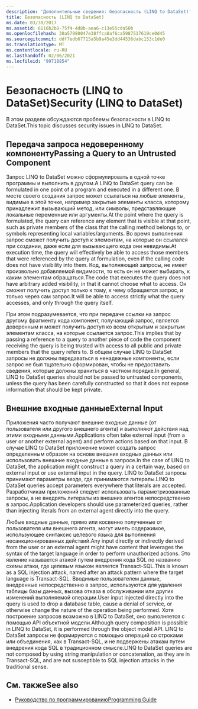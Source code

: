 ```yaml
---
description: 'Дополнительные сведения: безопасность (LINQ to DataSet)'
title: Безопасность (LINQ to DataSet)
ms.date: 03/30/2017
ms.assetid: 6116b2b8-75f4-4d8b-aea6-c13e55cda50b
ms.openlocfilehash: 30a57980047e38ffca8af6ca5987517619ce0d45
ms.sourcegitcommit: ddf7edb67715a5b9a45e3dd44536dabc153c1de0
ms.translationtype: MT
ms.contentlocale: ru-RU
ms.lasthandoff: 02/06/2021
ms.locfileid: "99718854"
---
```

# <a name="security-linq-to-dataset"></a><span data-ttu-id="93a8e-103">Безопасность (LINQ to DataSet)</span><span class="sxs-lookup"><span data-stu-id="93a8e-103">Security (LINQ to DataSet)</span></span>

<span data-ttu-id="93a8e-104">В этом разделе обсуждаются проблемы безопасности в LINQ to DataSet.</span><span class="sxs-lookup"><span data-stu-id="93a8e-104">This topic discusses security issues in LINQ to DataSet.</span></span>  
  
## <a name="passing-a-query-to-an-untrusted-component"></a><span data-ttu-id="93a8e-105">Передача запроса недоверенному компоненту</span><span class="sxs-lookup"><span data-stu-id="93a8e-105">Passing a Query to an Untrusted Component</span></span>  

 <span data-ttu-id="93a8e-106">Запрос LINQ to DataSet можно сформулировать в одной точке программы и выполнить в другом.</span><span class="sxs-lookup"><span data-stu-id="93a8e-106">A LINQ to DataSet query can be formulated in one point of a program and executed in a different one.</span></span> <span data-ttu-id="93a8e-107">В месте своего создания запрос может ссылаться на любые элементы, видимые в этой точке, например закрытые элементы класса, которому принадлежит вызывающий метод, или символы, представляющие локальные переменные или аргументы.</span><span class="sxs-lookup"><span data-stu-id="93a8e-107">At the point where the query is formulated, the query can reference any element that is visible at that point, such as private members of the class that the calling method belongs to, or symbols representing local variables/arguments.</span></span> <span data-ttu-id="93a8e-108">Во время выполнения запрос сможет получить доступ к элементам, на которые он ссылался при создании, даже если для вызывающего кода они невидимы.</span><span class="sxs-lookup"><span data-stu-id="93a8e-108">At execution time, the query will effectively be able to access those members that were referenced by the query at formulation, even if the calling code does not have visibility into them.</span></span> <span data-ttu-id="93a8e-109">Код, выполняющий запросы, не имеет произвольно добавляемой видимости, то есть он не может выбирать, к каким элементам обращаться.</span><span class="sxs-lookup"><span data-stu-id="93a8e-109">The code that executes the query does not have arbitrary added visibility, in that it cannot choose what to access.</span></span> <span data-ttu-id="93a8e-110">Он сможет получить доступ только к тому, к чему обращается запрос, и только через сам запрос.</span><span class="sxs-lookup"><span data-stu-id="93a8e-110">It will be able to access strictly what the query accesses, and only through the query itself.</span></span>  
  
 <span data-ttu-id="93a8e-111">При этом подразумевается, что при передаче ссылки на запрос другому фрагменту кода компонент, получающий запрос, является доверенным и может получить доступ ко всем открытым и закрытым элементам класса, на которые ссылается запрос.</span><span class="sxs-lookup"><span data-stu-id="93a8e-111">This implies that by passing a reference to a query to another piece of code the component receiving the query is being trusted with access to all public and private members that the query refers to.</span></span> <span data-ttu-id="93a8e-112">В общем случае LINQ to DataSet запросы не должны передаваться в ненадежные компоненты, если запрос не был тщательно сформирован, чтобы не предоставить сведения, которые должны храниться в частном порядке.</span><span class="sxs-lookup"><span data-stu-id="93a8e-112">In general, LINQ to DataSet queries should not be passed to untrusted components, unless the query has been carefully constructed so that it does not expose information that should be kept private.</span></span>  
  
## <a name="external-input"></a><span data-ttu-id="93a8e-113">Внешние входные данные</span><span class="sxs-lookup"><span data-stu-id="93a8e-113">External Input</span></span>  

 <span data-ttu-id="93a8e-114">Приложения часто получают внешние входные данные (от пользователя или другого внешнего агента) и выполняют действия над этими входными данными.</span><span class="sxs-lookup"><span data-stu-id="93a8e-114">Applications often take external input (from a user or another external agent) and perform actions based on that input.</span></span>  <span data-ttu-id="93a8e-115">В случае LINQ to DataSet приложение может создать запрос определенным образом на основе внешних входных данных или использовать внешние входные данные в запросе.</span><span class="sxs-lookup"><span data-stu-id="93a8e-115">In the case of LINQ to DataSet, the application might construct a query in a certain way, based on external input or use external input in the query.</span></span> <span data-ttu-id="93a8e-116">LINQ to DataSet запросы принимают параметры везде, где принимаются литералы.</span><span class="sxs-lookup"><span data-stu-id="93a8e-116">LINQ to DataSet queries accept parameters everywhere that literals are accepted.</span></span> <span data-ttu-id="93a8e-117">Разработчикам приложений следует использовать параметризованные запросы, а не внедрять литералы из внешних агентов непосредственно в запрос.</span><span class="sxs-lookup"><span data-stu-id="93a8e-117">Application developers should use parameterized queries, rather than injecting literals from an external agent directly into the query.</span></span>  
  
 <span data-ttu-id="93a8e-118">Любые входные данные, прямо или косвенно полученные от пользователя или внешнего агента, могут иметь содержимое, использующее синтаксис целевого языка для выполнения несанкционированных действий.</span><span class="sxs-lookup"><span data-stu-id="93a8e-118">Any input directly or indirectly derived from the user or an external agent might have content that leverages the syntax of the target language in order to perform unauthorized actions.</span></span> <span data-ttu-id="93a8e-119">Это явление называется атакой путем внедрения кода SQL по названию схемы атаки, где целевым языком является Transact-SQL.</span><span class="sxs-lookup"><span data-stu-id="93a8e-119">This is known as a SQL injection attack, named after an attack pattern where the target language is Transact-SQL.</span></span> <span data-ttu-id="93a8e-120">Вводимые пользователем данные, внедренные непосредственно в запрос, используются для удаления таблицы базы данных, вызова отказа в обслуживании или других изменений выполняемой операции.</span><span class="sxs-lookup"><span data-stu-id="93a8e-120">User input injected directly into the query is used to drop a database table, cause a denial of service, or otherwise change the nature of the operation being performed.</span></span> <span data-ttu-id="93a8e-121">Хотя построение запросов возможно в LINQ to DataSet, оно выполняется с помощью API объектной модели.</span><span class="sxs-lookup"><span data-stu-id="93a8e-121">Although query composition is possible in LINQ to DataSet, it is performed through the object model API.</span></span> <span data-ttu-id="93a8e-122">LINQ to DataSet запросы не формируются с помощью операций со строками или объединения, как в Transact-SQL, и не подвержены атакам путем внедрения кода SQL в традиционном смысле.</span><span class="sxs-lookup"><span data-stu-id="93a8e-122">LINQ to DataSet queries are not composed by using string manipulation or concatenation, as they are in Transact-SQL, and are not susceptible to SQL injection attacks in the traditional sense.</span></span>  
  
## <a name="see-also"></a><span data-ttu-id="93a8e-123">См. также</span><span class="sxs-lookup"><span data-stu-id="93a8e-123">See also</span></span>

- [<span data-ttu-id="93a8e-124">Руководство по программированию</span><span class="sxs-lookup"><span data-stu-id="93a8e-124">Programming Guide</span></span>](programming-guide-linq-to-dataset.md)

